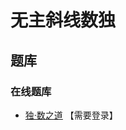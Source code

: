 # 无主斜线数独

## 题库

### 在线题库

- [独·数之道](http://www.sudokufans.org.cn/lx/game.index.php?type=wx) 【需要登录】
